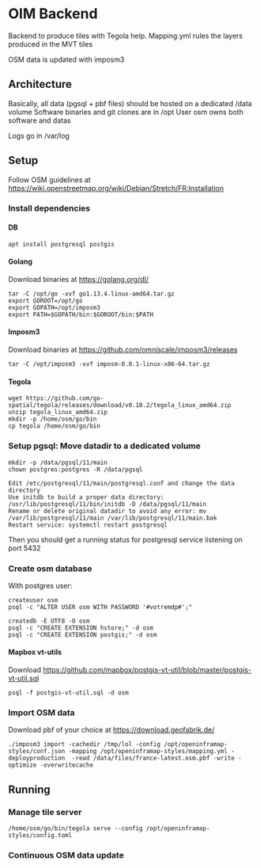 # OIM Backend
Backend to produce tiles with Tegola help. Mapping.yml rules the layers produced in the MVT tiles

OSM data is updated with imposm3

## Architecture
Basically, all data (pgsql + pbf files) should be hosted on a dedicated /data volume
Software binaries and git clones are in /opt
User osm owns both software and datas

Logs go in /var/log

## Setup
Follow OSM guidelines at https://wiki.openstreetmap.org/wiki/Debian/Stretch/FR:Installation

### Install dependencies
#### DB
    apt install postgresql postgis

#### Golang
Download binaries at https://golang.org/dl/

    tar -C /opt/go -xvf go1.13.4.linux-amd64.tar.gz
    export GOROOT=/opt/go
    export GOPATH=/opt/imposm3
    export PATH=$GOPATH/bin:$GOROOT/bin:$PATH

#### Imposm3
Download binaries at https://github.com/omniscale/imposm3/releases

    tar -C /opt/imposm3 -xvf imposm-0.8.1-linux-x86-64.tar.gz

#### Tegola
    wget https://github.com/go-spatial/tegola/releases/download/v0.10.2/tegola_linux_amd64.zip
    unzip tegola_linux_amd64.zip
    mkdir -p /home/osm/go/bin
    cp tegola /home/osm/go/bin

### Setup pgsql: Move datadir to a dedicated volume
    mkdir -p /data/pgsql/11/main
    chown postgres:postgres -R /data/pgsql

    Edit /etc/postgresql/11/main/postgresql.conf and change the data directory
    Use initdb to build a proper data directory: /usr/lib/postgresql/11/bin/initdb -D /data/pgsql/11/main
    Rename or delete original datadir to avoid any error: mv /var/lib/postgresql/11/main /var/lib/postgresql/11/main.bak
    Restart service: systemctl restart postgresql

Then you should get a running status for postgresql service listening on port 5432

### Create osm database
With postgres user:

    createuser osm
    psql -c "ALTER USER osm WITH PASSWORD '#votremdp#';"

    createdb -E UTF8 -O osm
    psql -c "CREATE EXTENSION hstore;" -d osm
    psql -c "CREATE EXTENSION postgis;" -d osm

#### Mapbox vt-utils
Download https://github.com/mapbox/postgis-vt-util/blob/master/postgis-vt-util.sql

    psql -f postgis-vt-util.sql -d osm

### Import OSM data
Download pbf of your choice at https://download.geofabrik.de/

    ./imposm3 import -cachedir /tmp/lol -config /opt/openinframap-styles/conf.json -mapping /opt/openinframap-styles/mapping.yml -deployproduction  -read /data/files/france-latest.osm.pbf -write -optimize -overwritecache

## Running

### Manage tile server
    /home/osm/go/bin/tegola serve --config /opt/openinframap-styles/config.toml

### Continuous OSM data update
